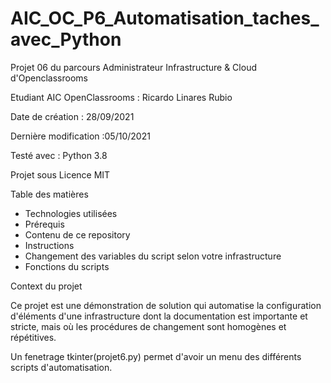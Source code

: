 # AIC_OC_P6_Automatisation_taches_avec_Python

Projet 06 du parcours Administrateur Infrastructure & Cloud d'Openclassrooms

Etudiant AIC OpenClassrooms : Ricardo Linares Rubio

Date de création : 28/09/2021

Dernière modification :05/10/2021

Testé avec : Python 3.8

Projet sous Licence MIT

Table des matières

 -  Technologies utilisées
 -  Prérequis
 -  Contenu de ce repository
 -  Instructions
 -  Changement des variables du script selon votre infrastructure
 -  Fonctions du scripts

Context du projet

Ce projet est une démonstration de solution qui automatise la configuration d'éléments d'une infrastructure dont la documentation est importante et stricte, mais où les procédures de changement sont homogènes et répétitives.

Un fenetrage tkinter(projet6.py) permet d'avoir un menu des différents scripts d'automatisation.


